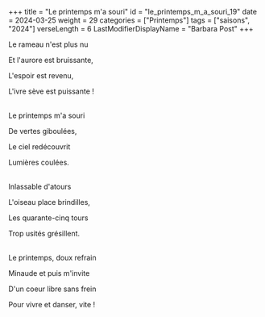 +++
title = "Le printemps m'a souri"
id = "le_printemps_m_a_souri_19"
date = 2024-03-25
weight = 29
categories = ["Printemps"]
tags = ["saisons", "2024"]
verseLength = 6
LastModifierDisplayName = "Barbara Post"
+++

Le rameau n'est plus nu

Et l'aurore est bruissante,

L'espoir est revenu,

L'ivre sève est puissante !

 \
Le printemps m'a souri

De vertes giboulées,

Le ciel redécouvrit

Lumières coulées.

 \
Inlassable d'atours

L'oiseau place brindilles,

Les quarante-cinq tours

Trop usités grésillent.

 \
Le printemps, doux refrain

Minaude et puis m'invite

D'un coeur libre sans frein

Pour vivre et danser, vite !
